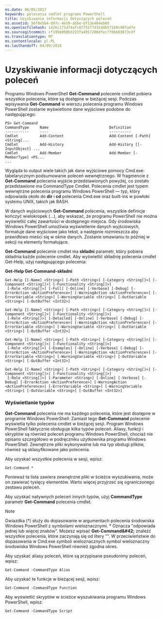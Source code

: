 ```yaml
---
ms.date: 06/05/2017
keywords: polecenia cmdlet programu PowerShell
title: Uzyskiwanie informacji dotyczących poleceń
ms.assetid: 56f8e5b4-d97c-4e59-abbe-bf13e464eb0d
ms.openlocfilehash: 1426c171d74afc87751f7d31d46571b9c98fa47e
ms.sourcegitcommit: cf195b090b3223fa4917206dfec7f0b603873cdf
ms.translationtype: MT
ms.contentlocale: pl-PL
ms.lasthandoff: 04/09/2018
---
```

# <a name="getting-information-about-commands"></a>Uzyskiwanie informacji dotyczących poleceń
Programu Windows PowerShell **Get-Command** polecenie cmdlet pobiera wszystkie polecenia, które są dostępne w bieżącej sesji. Podczas wpisywania **Get-Command** w wierszu polecenia programu Windows PowerShell zostanie wyświetlone dane wyjściowe podobne do następującego:

```
PS> Get-Command
CommandType     Name                            Definition
-----------     ----                            ----------
Cmdlet          Add-Content                     Add-Content [-Path] <String[...
Cmdlet          Add-History                     Add-History [[-InputObject] ...
Cmdlet          Add-Member                      Add-Member [-MemberType] <PS...
...
```

Wygląda to output wiele takich jak dane wyjściowe pomocy Cmd.exe: tabelarycznym podsumowanie poleceń wewnętrznego. W fragmencie z **Get-Command** polecenia wyjście przedstawionych powyżej, co zostało przedstawione ma CommandType Cmdlet. Polecenia cmdlet jest typem wewnętrzne polecenia programu Windows PowerShell — typ, który odpowiada około do **dir** i **cd** polecenia Cmd.exe oraz built-ins w powłoki systemu UNIX, takich jak BASH.

W danych wyjściowych **Get-Command** polecenia, wszystkie definicje kończyć wielokropek (...), aby wskazać, że programu PowerShell nie można wyświetlić całej zawartości w dostępnego miejsca. Gdy środowiska Windows PowerShell umożliwia wyświetlenie danych wyjściowych, formatuje dane wyjściowe jako tekst, a następnie rozmieszcza aby prawidłowo mieści się w oknie danych. Zostanie omawianiu to później w sekcji na elementy formatujące.

**Get-Command** polecenie cmdlet ma **składni** parametr, który pobiera składnia każde polecenie cmdlet. Aby wyświetlić składnię polecenia cmdlet Get-Help, użyj następującego polecenia:

**Get-Help Get-Command-składni**

```
Get-Help [[-Name] <String>] [-Path <String>] [-Category <String[]>] [-Component <String[]>] [-Functionality <String[]>]
 [-Role <String[]>] [-Full] [-Online] [-Verbose] [-Debug] [-ErrorAction <ActionPreference>] [-WarningAction <ActionPreference>] [-ErrorVariable <String>] [-WarningVariable <String>] [-OutVariable <String>] [-OutBuffer <Int32>]

Get-Help [[-Name] <String>] [-Path <String>] [-Category <String[]>] [-Component <String[]>] [-Functionality <String[]>]
 [-Role <String[]>] [-Detailed] [-Online] [-Verbose] [-Debug] [-ErrorAction <ActionPreference>] [-WarningAction <ActionPreference>] [-ErrorVariable <String>] [-WarningVariable <String>] [-OutVariable <String>] [-OutBuffer <Int32>]

Get-Help [[-Name] <String>] [-Path <String>] [-Category <String[]>] [-Component <String[]>] [-Functionality <String[]>]
 [-Role <String[]>] [-Examples] [-Online] [-Verbose] [-Debug] [-ErrorAction <ActionPreference>] [-WarningAction <ActionPreference>] [-ErrorVariable <String>] [-WarningVariable <String>] [-OutVariable <String>] [-OutBuffer <Int32>]

Get-Help [[-Name] <String>] [-Path <String>] [-Category <String[]>] [-Component <String[]>] [-Functionality <String[]>]
 [-Role <String[]>] [-Parameter <String>] [-Online] [-Verbose] [-Debug] [-ErrorAction <ActionPreference>] [-WarningAction <ActionPreference>] [-ErrorVariable <String>] [-WarningVariable <String>] [-OutVariable <String>] [-OutBuffer <Int32>]
```

### <a name="displaying-available-command-types"></a>Wyświetlanie typów
**Get-Command** polecenia nie ma każdego polecenia, które jest dostępne w programie Windows PowerShell. Zamiast tego **Get-Command** polecenie wyświetla tylko polecenia cmdlet w bieżącej sesji. Program Windows PowerShell faktycznie obsługuje kilka typów poleceń. Aliasy, funkcji i skryptów są również poleceń programu Windows PowerShell, chociaż nie opisano szczegółowo w podręczniku użytkownika programu Windows PowerShell. Zewnętrzne pliki wykonywalne lub ma typ obsługi plików, również są sklasyfikowane jako polecenia.

Aby uzyskać wszystkie polecenia w sesji, wpisz:

```
Get-Command *
```

Ponieważ ta lista zawiera zewnętrzne pliki w ścieżce wyszukiwania, może on zawierać tysięcy elementów. Warto więcej przyjrzeć się ograniczonego zestawu poleceń.

Aby uzyskać natywnych poleceń innych typów, użyj **CommandType** parametr **Get-Command** polecenia cmdlet.

> [!NOTE]
> Gwiazdka (\*) służy do dopasowanie w argumentach polecenia środowiska Windows PowerShell z symbolami wieloznacznymi. \* Oznacza "odpowiada jednej lub więcej znaków". Możesz wpisać **Get-Command\&#42;** znaleźć wszystkie polecenia, które zaczynają się od litery "". W przeciwieństwie do dopasowania w Cmd.exe symboli wieloznacznych symbol wieloznaczny środowiska Windows PowerShell również zgodna okres.

Aby uzyskać aliasy poleceń, które są przypisane pseudonimy poleceń, wpisz:

```
Get-Command -CommandType Alias
```

Aby uzyskać te funkcje w bieżącej sesji, wpisz:

```
Get-Command -CommandType Function
```

Aby wyświetlić skryptów w ścieżce wyszukiwania programu Windows PowerShell, wpisz:

```
Get-Command -CommandType Script
```